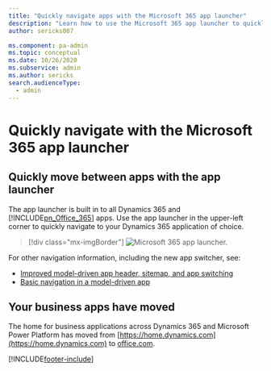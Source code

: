 ```yaml
---
title: "Quickly navigate apps with the Microsoft 365 app launcher"
description: "Learn how to use the Microsoft 365 app launcher to quickly move between Microsoft Dynamics 365 and Microsoft 365 apps." 
author: sericks007

ms.component: pa-admin
ms.topic: conceptual
ms.date: 10/26/2020
ms.subservice: admin
ms.author: sericks
search.audienceType: 
  - admin
---
```

# Quickly navigate with the Microsoft 365 app launcher

<a name="BKMK_AppLauncher"></a>   
## Quickly move between apps with the app launcher  
The app launcher is built in to all Dynamics 365 and [!INCLUDE[pn_Office_365](../includes/pn-office-365.md)] apps. Use the app launcher in the upper-left corner to quickly navigate to your Dynamics 365 application of choice.  
 
 > [!div class="mx-imgBorder"]
 > ![Microsoft 365 app launcher.](../admin/media/new-office-365-app-launcher.png "Microsoft 365 app launcher")  

  
For other navigation information, including the new app switcher, see:
- [Improved model-driven app header, sitemap, and app switching](/power-platform-release-plan/2020wave2/power-apps/improved-model-driven-app-header-sitemap-app-switching)
- [Basic navigation in a model-driven app](/powerapps/user/navigation)

## Your business apps have moved
The home for business applications across Dynamics 365 and Microsoft Power Platform has moved from [https://home.dynamics.com](https://home.dynamics.com) to [office.com](https://office.com/apps). 






[!INCLUDE[footer-include](../includes/footer-banner.md)]
